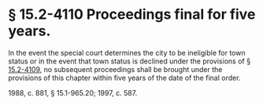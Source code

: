 # § 15.2-4110 Proceedings final for five years.

<p>In the event the special court determines the city to be ineligible for town status or in the event that town status is declined under the provisions of § <a href='http://law.lis.virginia.gov/vacode/15.2-4109/'>15.2-4109</a>, no subsequent proceedings shall be brought under the provisions of this chapter within five years of the date of the final order.</p><p>1988, c. 881, § 15.1-965.20; 1997, c. 587.</p>